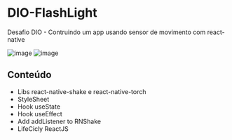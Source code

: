 # DIO-FlashLight

Desafio DIO - Contruindo um app usando sensor de movimento com react-native

![image](https://user-images.githubusercontent.com/92237773/171723491-3c24d7f9-04fc-4c72-b0da-9f99949919e2.png)
![image](https://user-images.githubusercontent.com/92237773/171724404-2727457d-afa6-4edf-99a7-fec99a2c7232.png)



## Conteúdo

- Libs react-native-shake e react-native-torch
- StyleSheet
- Hook useState
- Hook useEffect
- Add addListener to RNShake
- LifeCicly ReactJS
